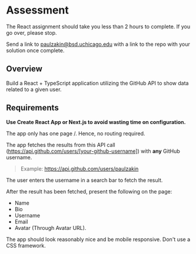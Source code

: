 # Assessment 

The React assignment should take you less than 2 hours to complete. If you go over, please stop. 

Send a link to paulzakin@bsd.uchicago.edu with a link to the repo with your solution once complete.

## Overview

Build a React + TypeScript application utilizing the GitHub API to show data related to a given user. 

## Requirements

**Use Create React App or Next.js to avoid wasting time on configuration.** 

The app only has one page /. Hence, no routing required. 

The app fetches the results from this API call (https://api.github.com/users/[your-github-username]) with **any** GitHub username. 

> Example: https://api.github.com/users/paulzakin

The user enters the username in a search bar to fetch the result.

After the result has been fetched, present the following on the page: 

- Name 
- Bio 
- Username 
- Email
- Avatar (Through Avatar URL). 

The app should look reasonably nice and be mobile responsive. Don't use a CSS framework.
